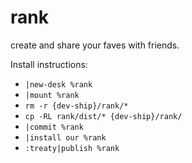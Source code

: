 # rank
create and share your faves with friends.

Install instructions:
- `|new-desk %rank`
- `|mount %rank`
- `rm -r {dev-ship}/rank/*`
- `cp -RL rank/dist/* {dev-ship}/rank/`
- `|commit %rank`
- `|install our %rank`
- `:treaty|publish %rank`
